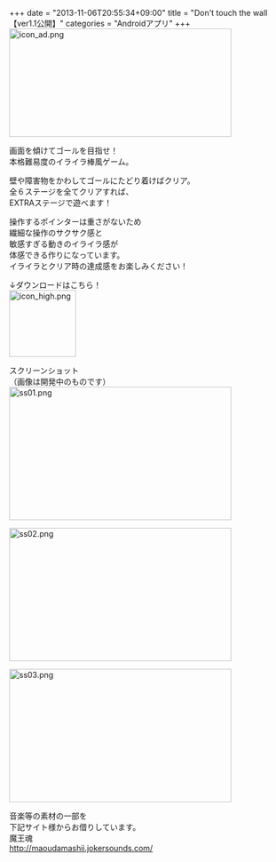 +++
date = "2013-11-06T20:55:34+09:00"
title = "Don't touch the wall【ver1.1公開】"
categories = "Androidアプリ"
+++
<a href="/images/icon_ad.png/" target="_blank"><img src="/images/icon_ad.png" alt="icon_ad.png" border="0" width="400" height="195" /></a>  
  
画面を傾けてゴールを目指せ！  
本格難易度のイライラ棒風ゲーム。  
  
壁や障害物をかわしてゴールにたどり着けばクリア。  
全６ステージを全てクリアすれば、  
EXTRAステージで遊べます！  
  
操作するポインターは重さがないため  
繊細な操作のサクサク感と  
敏感すぎる動きのイライラ感が  
体感できる作りになっています。  
イライラとクリア時の達成感をお楽しみください！  
  
↓ダウンロードはこちら！  
<a href="https://play.google.com/store/apps/details?id=jp.gr.java_conf.kchubachi.iraira" target="_blank"><img src="/images/icon_high.png" alt="icon_high.png" border="0" width="120" height="120" /></a>  
  
スクリーンショット  
（画像は開発中のものです）  
<a href="/images/ss01.png/" target="_blank"><img src="/images/ss01.png" alt="ss01.png" border="0" width="400" height="240" /></a>  
  
<a href="/images/ss02.png/" target="_blank"><img src="/images/ss02.png" alt="ss02.png" border="0" width="400" height="240" /></a>  
  
<a href="/images/ss03.png/" target="_blank"><img src="/images/ss03.png" alt="ss03.png" border="0" width="400" height="240" /></a>  
  
  
音楽等の素材の一部を  
下記サイト様からお借りしています。  
魔王魂  
http://maoudamashii.jokersounds.com/
